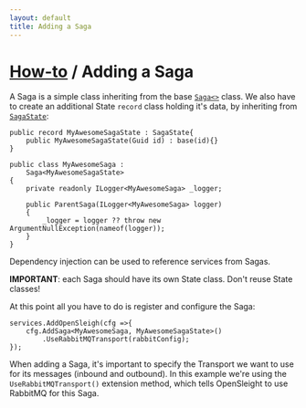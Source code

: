 ```yaml
---
layout: default
title: Adding a Saga
---
```


# [How-to](/how-to/) / Adding a Saga

A Saga is a simple class inheriting from the base [`Saga<>`](https://github.com/mizrael/OpenSleigh/blob/develop/src/OpenSleigh.Core/Saga.cs) class. We also have to create an additional State `record` class holding it's data, by inheriting from [`SagaState`](https://github.com/mizrael/OpenSleigh/blob/develop/src/OpenSleigh.Core/SagaState.cs):

```
public record MyAwesomeSagaState : SagaState{
    public MyAwesomeSagaState(Guid id) : base(id){}
}

public class MyAwesomeSaga :
    Saga<MyAwesomeSagaState>
{
    private readonly ILogger<MyAwesomeSaga> _logger;       

    public ParentSaga(ILogger<MyAwesomeSaga> logger)
    {
        _logger = logger ?? throw new ArgumentNullException(nameof(logger));
    }
}
```

Dependency injection can be used to reference services from Sagas.

**IMPORTANT**: each Saga should have its own State class. Don't reuse State classes!

At this point all you have to do is register and configure the Saga:
```
services.AddOpenSleigh(cfg =>{
    cfg.AddSaga<MyAwesomeSaga, MyAwesomeSagaState>()      
        .UseRabbitMQTransport(rabbitConfig);
});
```

When adding a Saga, it's important to specify the Transport we want to use for its messages (inbound and outbound). In this example we're using the `UseRabbitMQTransport()` extension method, which tells OpenSleight to use RabbitMQ for this Saga.
